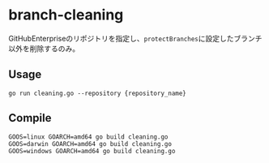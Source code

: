 # branch-cleaning
GitHubEnterpriseのリポジトリを指定し、`protectBranches`に設定したブランチ以外を削除するのみ。

## Usage

```
go run cleaning.go --repository {repository_name}
```

## Compile

```
GOOS=linux GOARCH=amd64 go build cleaning.go
GOOS=darwin GOARCH=amd64 go build cleaning.go
GOOS=windows GOARCH=amd64 go build cleaning.go
```